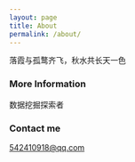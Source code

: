 ```yaml
---
layout: page
title: About
permalink: /about/
---
```


落霞与孤鹜齐飞，秋水共长天一色

### More Information

数据挖掘探索者


### Contact me

[542410918@qq.com](mailto:542410918@qq.com)
